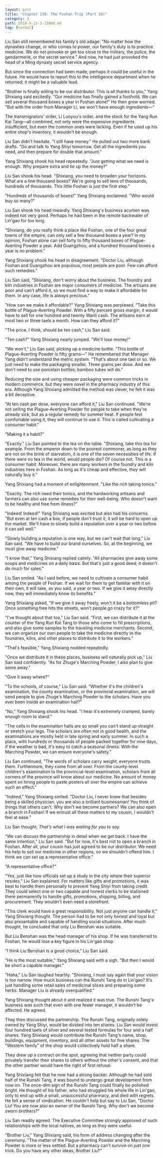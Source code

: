 ```yaml
---
layout: post
title: "Chapter 150: The Foshan Trip (Part 16)"
category: 3
path: 2010-9-15-3-15000.md
tag: [normal]
---
```


Liu San still remembered his family's old adage: "No matter how the dynasties change, or who comes to power, our family's duty is to practice medicine. We do not provoke or get too close to the military, the police, the gendarmerie, or the secret service." And now, he had just provoked the head of a Ming dynasty secret service agency.

But since the connection had been made, perhaps it could be useful in the future. He would have to report this to the intelligence department when he returned; it might be a valuable lead.

"Brother is finally willing to be our distributor. This is all thanks to you," Yang Shixiang said excitedly. "Our medicine has finally gained a foothold. We can sell several thousand boxes a year in Foshan alone!" He then grew worried. "But with the order from Manager Li, we won't have enough ingredients—"

The transmigrators' order, Li Luoyou's order, and the stock for the Yang Run Kai Tang—all combined, not only were the expensive ingredients insufficient, but even the common ones were lacking. Even if he used up his entire shop's inventory, it wouldn't be enough.

Liu San didn't hesitate. "I still have money." He pulled out two more bank drafts. "Go and talk to Yang Shiyi tomorrow. Get all the ingredients you need, and then prepare for double that amount."

Yang Shixiang shook his head repeatedly. "Just getting what we need is enough. Why prepare extra and tie up the money?"

Liu San shook his head. "Shixiang, you need to broaden your horizons. What are a few thousand boxes? We're going to sell tens of thousands, hundreds of thousands. This little Foshan is just the first step."

"Hundreds of thousands of boxes!" Yang Shixiang exclaimed. "Who would buy so many?"

Liu San shook his head inwardly. Yang Shixiang's business acumen was indeed not very good. Perhaps he had been in the remote backwater of Lin'gao for too long.

"Shixiang, do you really think a place like Foshan, one of the four great towns of the empire, can only sell a few thousand boxes a year? In my opinion, Foshan alone can sell forty to fifty thousand boxes of Plague-Averting Powder a year. Add Guangzhou, and a hundred thousand boxes a year is no problem."

Yang Shixiang shook his head in disagreement. "Doctor Liu, although Foshan and Guangzhou are populous, most people are poor. Few can afford such remedies."

Liu San said, "Shixiang, don't worry about the business. The foundry and kiln industries in Foshan are major consumers of medicine. The artisans are poor and can't afford it, so we must find a way to make it affordable for them. In any case, life is always precious."

"How can we make it affordable?" Yang Shixiang was perplexed. "Take this bottle of Plague-Averting Powder. With a fifty percent gross margin, it would have to sell for one hundred and twenty Wanli cash. The artisans earn at most two or three taels a month. How can they afford it?"

"The price, I think, should be ten cash," Liu San said.

"Ten cash?" Yang Shixiang nearly jumped. "We'll lose money!"

"We won't," Liu San said, picking up a medicine bottle. "This bottle of Plague-Averting Powder is fifty grams—" He remembered that Manager Yang didn't understand the metric system. "That's about one tael or so. We just need to make the packaging smaller. Three grams per dose. And we don't need to use porcelain bottles; bamboo tubes will do."

Reducing the size and using cheaper packaging were common tricks in modern commerce, but they were novel in the pharmacy industry of this era. Although Yang Shixiang admitted the method was clever, he felt it was a bit deceptive.

"At ten cash per dose, everyone can afford it," Liu San continued. "We're not selling the Plague-Averting Powder for people to take when they're already sick, but as a regular remedy for summer heat. If people feel comfortable using it, they will continue to use it. This is called cultivating a consumer habit."

"Making it a habit?"

"Exactly." Liu San pointed to the tea on the table. "Shixiang, take this tea for example. From the emperor down to the poorest commoner, as long as they are not on the brink of starvation, it is one of the seven necessities of life. If there were no tea in the world, would people die? Of course not. This is a consumer habit. Moreover, there are many workers in the foundry and kiln industries here in Foshan. As long as it's cheap and effective, they will naturally buy it."

Yang Shixiang had a moment of enlightenment. "Like the rich taking tonics."

"Exactly. The rich need their tonics, and the hardworking artisans and farmers can also use some remedies for their well-being. Who doesn't want to be healthy and free from illness?"

"Indeed! Indeed!" Yang Shixiang was excited but also had his concerns. "But even at ten cash a box, if people don't trust it, it will be hard to open up the market. We'll have to slowly build a reputation over a year or two before it can sell well."

"Slowly building a reputation is one way, but we can't wait that long," Liu San said. "We have to build our brand ourselves. So, at the beginning, we must give away medicine."

"I know that," Yang Shixiang replied calmly. "All pharmacies give away some soups and medicines on a daily basis. But that's just a good deed; it doesn't do much for sales."

Liu San smiled. "As I said before, we need to cultivate a consumer habit among the people of Foshan. If we wait for them to get familiar with it on their own, it will take, as you said, a year or two. If we give it away directly now, they will immediately know its benefits."

Yang Shixiang asked, "If we give it away freely, won't it be a bottomless pit? Once something free hits the streets, won't people go crazy for it?"

"I've thought about that too," Liu San said. "First, we can distribute it at the counter of the Yang Run Kai Tang to those who come to fill prescriptions, and also give some samples to the traveling medicine merchants. Second, we can organize our own people to take the medicine directly to the foundries, kilns, and other places to distribute it to the workers."

"That's feasible," Yang Shixiang nodded repeatedly.

"Once we distribute it in these places, business will naturally pick up," Liu San said confidently. "As for Zhuge's Marching Powder, I also plan to give some away."

"Give it away where?"

"To the schools, of course," Liu San said. "Whether it's the children's examination, the county examination, or the provincial examination, we will send people to give Zhuge's Marching Powder to the scholars. Have you ever been inside an examination hall?"

"No," Yang Shixiang shook his head. "I hear it's extremely cramped, barely enough room to stand."

"The cells in the examination halls are so small you can't stand up straight or stretch your legs. The scholars are often not in good health, and the examinations are mostly held in late spring and early summer. In such a place, with hundreds or thousands of people packed together for nine days, if the weather is bad, it's easy to catch a seasonal illness. With the Marching Powder, we can ensure everyone's safety."

Liu San continued, "The words of scholars carry weight; everyone trusts them. Furthermore, they come from all over. From the county-level children's examination to the provincial-level examination, scholars from all corners of the province will know about our medicine. No amount of money spent on hiring people to paste posters all over the empire can achieve such an effect."

"Indeed," Yang Shixiang smiled. "Doctor Liu, I never knew that besides being a skilled physician, you are also a brilliant businessman! You think of things that others can't. Why don't we become partners? We can also open a branch in Foshan! If we entrust all these matters to my cousin, I wouldn't feel at ease."

Liu San thought, *That's what I was waiting for you to say.*

"We can discuss the partnership in detail when we get back. I have the same intention," Liu San said. "But for now, it's best not to open a branch in Foshan. After all, your cousin has just agreed to be our distributor. We need his help to sell our medicine in other regions, so we shouldn't offend him. I think we can set up a representative office."

"A representative office?"

"Yes, just like how officials set up a study in the city where their superior resides," Liu San explained. For matters like gifts and promotions, it was best to handle them personally to prevent Yang Shiyi from taking credit. They could select one or two capable and honest clerks to be stationed there permanently to handle gifts, promotions, shipping, billing, and procurement. They wouldn't even need a storefront.

"This clerk would have a great responsibility. Not just anyone can handle it," Yang Shixiang thought. The person had to be not only honest and loyal but also presentable and capable of handling social situations. After much thought, he concluded that only Liu Benshan was suitable.

But Liu Benshan was the head manager of his shop. If he was transferred to Foshan, he would lose a key figure in his Lin'gao shop.

"I think Liu Benshan is a good choice," Liu San said.

"He is the most suitable," Yang Shixiang said with a sigh. "But then I would be short a capable manager."

"Haha," Liu San laughed heartily. "Shixiang, I must say again that your vision is too narrow. How much business can the Runshi Tang do in Lin'gao? It's just handling some retail sales of medicinal slices and preparing some herbs. Manager Liu is already overqualified."

Yang Shixiang thought about it and realized it was true. The Runshi Tang's business was such that even with one fewer manager, it wouldn't be affected. He agreed.

They then discussed the partnership. The Runshi Tang, originally solely owned by Yang Shiyi, would be divided into ten shares. Liu San would invest four hundred taels of silver and several tested formulas for four and a half shares. Yang Shixiang would contribute the Runshi Tang's name, shop, buildings, equipment, inventory, and all other assets for five shares. The "Western family" of the shop would collectively hold half a share.

They drew up a contract on the spot, agreeing that neither party could privately transfer their shares to others without the other's consent, and that the other partner would have the right of first refusal.

Yang Shixiang felt that he now had a strong backer. Although he had sold half of the Runshi Tang, it was bound to undergo great development from now on. The once-dim sign of the Runshi Tang could finally be polished bright. He thought of his father, who had struggled his whole life in Lin'gao, only to end up with a small, unsuccessful pharmacy, and died with regrets. He felt a sense of vindication. He couldn't help but say to Liu San, "Doctor Liu! You are now also an owner of the Runshi Tang. Why don't we become sworn brothers?"

Liu San readily agreed. The Executive Committee strongly approved of such relationships with the local natives, as long as they were useful.

"Brother Liu," Yang Shixiang said, his form of address changing after the ceremony. "The matter of the Plague-Averting Powder and the Marching Powder is more or less settled. But a pharmacy can't survive on just one trick. Do you have any other ideas, Brother Liu?"